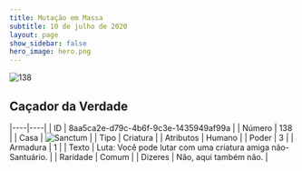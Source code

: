 ```yaml
---
title: Mutação em Massa
subtitle: 10 de julho de 2020
layout: page
show_sidebar: false
hero_image: hero.png
---
```


![138](https://cdn.keyforgegame.com/media/card_front/pt/479_138_3P53Q58527VG_pt.png)

## Caçador da Verdade

|----|----|
| ID | 8aa5ca2e-d79c-4b6f-9c3e-1435949af99a |
| Número | 138 |
| Casa | ![Sanctum](https://archonarcana.com/images/thumb/c/c7/Sanctum.png/22px-Sanctum.png "Santuário") |
| Tipo | Criatura |
| Atributos | Humano |
| Poder | 3 |
| Armadura | 1 |
| Texto | Luta: Você pode lutar com uma criatura amiga não-Santuário. |
| Raridade | Comum |
| Dizeres | Não, aqui também não. |
